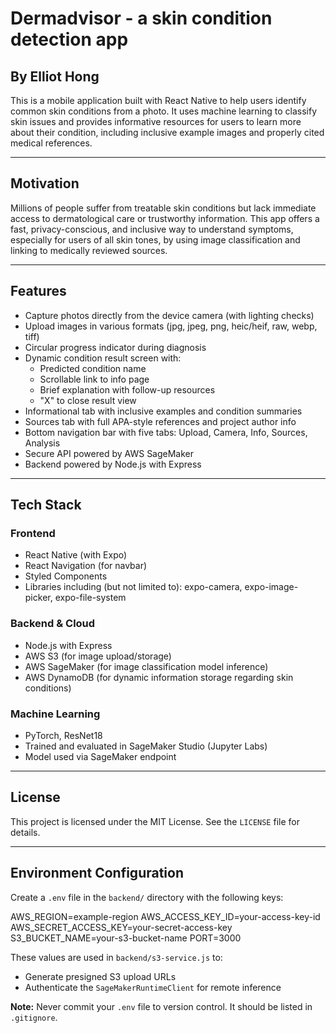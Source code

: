 # Dermadvisor - a skin condition detection app
## By Elliot Hong

This is a mobile application built with React Native to help users identify common skin conditions from a photo. It uses machine learning to classify skin issues and provides informative resources for users to learn more about their condition, including inclusive example images and properly cited medical references.

---

## Motivation

Millions of people suffer from treatable skin conditions but lack immediate access to dermatological care or trustworthy information. This app offers a fast, privacy-conscious, and inclusive way to understand symptoms, especially for users of all skin tones, by using image classification and linking to medically reviewed sources.

---

## Features

- Capture photos directly from the device camera (with lighting checks)
- Upload images in various formats (jpg, jpeg, png, heic/heif, raw, webp, tiff)
- Circular progress indicator during diagnosis
- Dynamic condition result screen with:
  - Predicted condition name
  - Scrollable link to info page
  - Brief explanation with follow-up resources
  - "X" to close result view
- Informational tab with inclusive examples and condition summaries
- Sources tab with full APA-style references and project author info
- Bottom navigation bar with five tabs: Upload, Camera, Info, Sources, Analysis
- Secure API powered by AWS SageMaker
- Backend powered by Node.js with Express

---

## Tech Stack

### Frontend
- React Native (with Expo)
- React Navigation (for navbar)
- Styled Components
- Libraries including (but not limited to): expo-camera, expo-image-picker, expo-file-system

### Backend & Cloud
- Node.js with Express
- AWS S3 (for image upload/storage)
- AWS SageMaker (for image classification model inference)
- AWS DynamoDB (for dynamic information storage regarding skin conditions)

### Machine Learning
- PyTorch, ResNet18
- Trained and evaluated in SageMaker Studio (Jupyter Labs)
- Model used via SageMaker endpoint

---

## License

This project is licensed under the MIT License. See the `LICENSE` file for details.

---

## Environment Configuration

Create a `.env` file in the `backend/` directory with the following keys:

AWS_REGION=example-region
AWS_ACCESS_KEY_ID=your-access-key-id
AWS_SECRET_ACCESS_KEY=your-secret-access-key
S3_BUCKET_NAME=your-s3-bucket-name
PORT=3000

These values are used in `backend/s3-service.js` to:
- Generate presigned S3 upload URLs
- Authenticate the `SageMakerRuntimeClient` for remote inference

**Note:** Never commit your `.env` file to version control. It should be listed in `.gitignore`.
